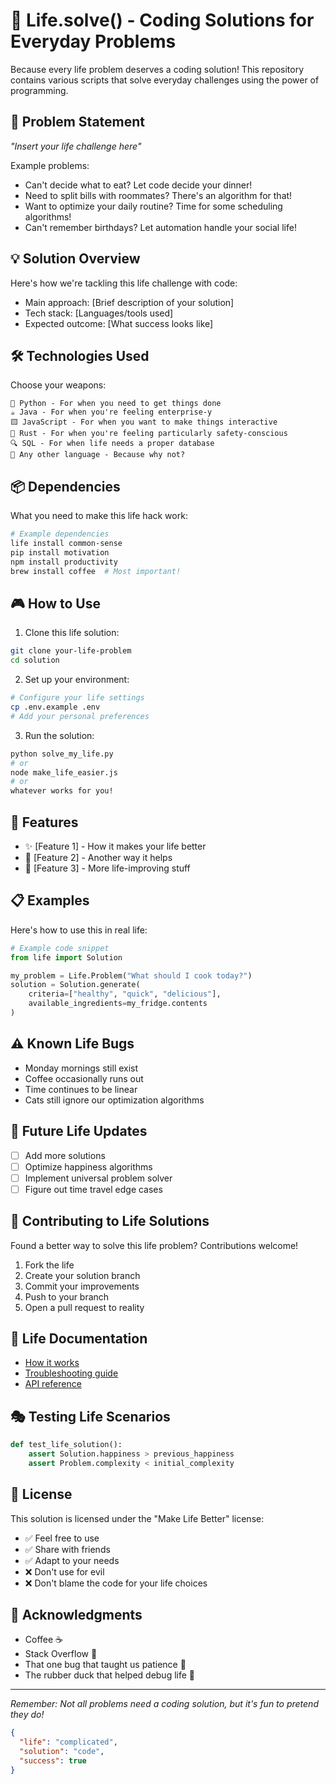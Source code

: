 # 🚀 Life.solve() - Coding Solutions for Everyday Problems

Because every life problem deserves a coding solution! This repository contains various scripts that solve everyday challenges using the power of programming.

## 🎯 Problem Statement

*"Insert your life challenge here"* 

Example problems:
- Can't decide what to eat? Let code decide your dinner!
- Need to split bills with roommates? There's an algorithm for that!
- Want to optimize your daily routine? Time for some scheduling algorithms!
- Can't remember birthdays? Let automation handle your social life!

## 💡 Solution Overview

Here's how we're tackling this life challenge with code:
- Main approach: [Brief description of your solution]
- Tech stack: [Languages/tools used]
- Expected outcome: [What success looks like]

## 🛠️ Technologies Used

Choose your weapons:
```plaintext
🐍 Python - For when you need to get things done
☕ Java - For when you're feeling enterprise-y
🟨 JavaScript - For when you want to make things interactive
🦀 Rust - For when you're feeling particularly safety-conscious
🔍 SQL - For when life needs a proper database
🤖 Any other language - Because why not?
```

## 📦 Dependencies

What you need to make this life hack work:
```bash
# Example dependencies
life install common-sense
pip install motivation
npm install productivity
brew install coffee  # Most important!
```

## 🎮 How to Use

1. Clone this life solution:
```bash
git clone your-life-problem
cd solution
```

2. Set up your environment:
```bash
# Configure your life settings
cp .env.example .env
# Add your personal preferences
```

3. Run the solution:
```bash
python solve_my_life.py
# or
node make_life_easier.js
# or
whatever works for you!
```

## 🎨 Features

- ✨ [Feature 1] - How it makes your life better
- 🎉 [Feature 2] - Another way it helps
- 🌈 [Feature 3] - More life-improving stuff

## 📋 Examples

Here's how to use this in real life:

```python
# Example code snippet
from life import Solution

my_problem = Life.Problem("What should I cook today?")
solution = Solution.generate(
    criteria=["healthy", "quick", "delicious"],
    available_ingredients=my_fridge.contents
)
```

## ⚠️ Known Life Bugs

- Monday mornings still exist
- Coffee occasionally runs out
- Time continues to be linear
- Cats still ignore our optimization algorithms

## 🔄 Future Life Updates

- [ ] Add more solutions
- [ ] Optimize happiness algorithms
- [ ] Implement universal problem solver
- [ ] Figure out time travel edge cases

## 🤝 Contributing to Life Solutions

Found a better way to solve this life problem? Contributions welcome!

1. Fork the life
2. Create your solution branch
3. Commit your improvements
4. Push to your branch
5. Open a pull request to reality

## 📖 Life Documentation

- [How it works](docs/life.md)
- [Troubleshooting guide](docs/when-life-gives-you-lemons.md)
- [API reference](docs/life-hacks-api.md)

## 🎭 Testing Life Scenarios

```python
def test_life_solution():
    assert Solution.happiness > previous_happiness
    assert Problem.complexity < initial_complexity
```

## 📜 License

This solution is licensed under the "Make Life Better" license:
- ✅ Feel free to use
- ✅ Share with friends
- ✅ Adapt to your needs
- ❌ Don't use for evil
- ❌ Don't blame the code for your life choices

## 🙏 Acknowledgments

- Coffee ☕
- Stack Overflow 🌟
- That one bug that taught us patience 🐛
- The rubber duck that helped debug life 🦆

---
*Remember: Not all problems need a coding solution, but it's fun to pretend they do!* 
```json
{
  "life": "complicated",
  "solution": "code",
  "success": true
}
```